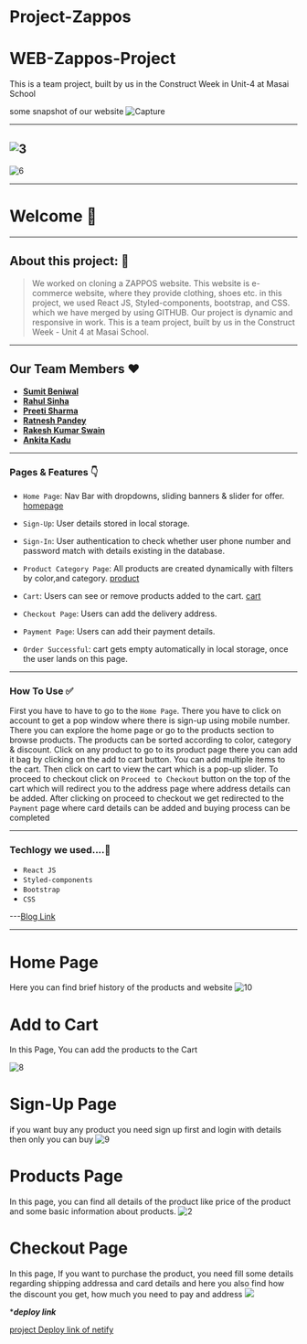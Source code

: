 # Project-Zappos
# WEB-Zappos-Project
This is a team project, built by us in the Construct Week in Unit-4 at Masai School


some snapshot of our website
![Capture](https://miro.medium.com/max/1400/1*qpLpp4niJB1esWy_l8vPoQ.jpeg)

---------
![3](https://miro.medium.com/max/1400/1*_XG6U5eTXUMDVBqty436Vw.png)
----------------

![6](https://miro.medium.com/max/1400/1*C_RUduBHzqmEpykYLNsZJA.jpeg)


---

# Welcome 👋

---

## About this project: 🙌

> We worked on cloning a ZAPPOS website. This website is e-commerce website, where they provide clothing, shoes etc. in this project, we used React JS, Styled-components, bootstrap, and CSS. which we have merged by using GITHUB. Our project is dynamic and responsive in work.
> This is a team project, built by us in the Construct Week - Unit 4 at Masai School.


---

## Our Team Members ❤️

- [**Sumit Beniwal**](https://www.linkedin.com/in/sumit-beniwal-987595232/)
- [**Rahul Sinha**](https://www.linkedin.com/in/rahul-sinha-584a2694/)
- [**Preeti Sharma**](https://www.linkedin.com/in/preeti-sharma123/)
- [**Ratnesh Pandey**](https://www.linkedin.com/in/ratnesh-pandey-068771232/)
- [**Rakesh Kumar Swain** ](https://www.linkedin.com/in/rakesh-kumar-swain-8259a7164/)
- [**Ankita Kadu**](https://www.linkedin.com/in/ankita-kadu-939a12172/)
---

### Pages & Features 👇

- `Home Page`: Nav Bar with dropdowns, sliding banners & slider for offer.
[homepage](https://miro.medium.com/max/1400/1*qpLpp4niJB1esWy_l8vPoQ.jpeg)
- `Sign-Up`: User details stored in local storage.
- `Sign-In`: User authentication to check whether user phone number and password match with details existing in the database.

- `Product Category Page`: All products are created dynamically with filters by color,and category.
[product](https://miro.medium.com/max/1400/1*_XG6U5eTXUMDVBqty436Vw.png)
- `Cart`: Users can see or remove products added to the cart.
[cart](https://miro.medium.com/max/1400/1*l5Vw-WvaeMfvioQt5CuMPg.jpeg)
- `Checkout Page`: Users can add the delivery address.
- `Payment Page`: Users can add their payment details.
- `Order Successful`: cart gets empty automatically in local storage, once the user lands on this page.

---

### How To Use ✅

First you have to have to go to the `Home Page`. There you have to click on account to get a pop window where there is sign-up using mobile number.  There you can explore the home page or go to the products section to browse products. The products can be sorted according to color,  category & discount. Click on any product to go to its product page there you can add it bag by clicking on the add to cart button. You can add multiple items to the cart. Then click on cart to view the cart which is a pop-up slider. To proceed to checkout click on `Proceed to Checkout` button on the top of the cart which will redirect you to the address page where address details can be added. After clicking on proceed to checkout we get redirected to the `Payment` page where card details can be added and buying process can be completed

---

### Techlogy we used....🔧

- `React JS` 
- `Styled-components`
- `Bootstrap`
- `CSS`

---[Blog Link](https://medium.com/@preetbhardwaj517/zappos-clone-c0cc65c7dbd3)



---

# Home Page
Here you can find brief history of the products and website
 ![10](https://miro.medium.com/max/1400/1*qpLpp4niJB1esWy_l8vPoQ.jpeg)
    



# Add to Cart
In this Page, You can add the products to the Cart

![8](https://miro.medium.com/max/1400/1*l5Vw-WvaeMfvioQt5CuMPg.jpeg)




# Sign-Up Page
if you want buy any product you need sign up first and login with details then only you can buy
![9](https://miro.medium.com/max/1400/1*Nc6TY2a_RtwD5ZudCj_AdA.jpeg)




# Products Page
In this page, you can find all details of the product like price of the product and some basic information about products.
![2](https://miro.medium.com/max/1400/1*_XG6U5eTXUMDVBqty436Vw.png)



 # Checkout Page
In this page, If you want to purchase the product, you need fill some details regarding shipping addressa and card details and here you also find how the discount you get, how much you need to pay and address
![](https://miro.medium.com/max/1400/1*C_RUduBHzqmEpykYLNsZJA.jpeg)




****deploy link***

[project Deploy link of netify](https://dynamic-strudel-3a04dd.netlify.app/)

